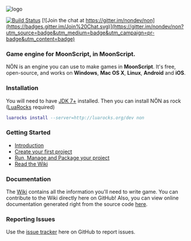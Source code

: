 ![logo](https://raw.githubusercontent.com/nondev/non/master/res/logo.png)

[![Build Status](https://travis-ci.org/nondev/non.png)](https://travis-ci.org/nondev/non) [![Join the chat at https://gitter.im/nondev/non](https://badges.gitter.im/Join%20Chat.svg)](https://gitter.im/nondev/non?utm_source=badge&utm_medium=badge&utm_campaign=pr-badge&utm_content=badge)

### Game engine for MoonScript, in MoonScript.

NÖN is an engine you can use to make games in **MoonScript**. It's free, open-source, and works on **Windows**, **Mac OS X**, **Linux**, **Android** and **iOS**.

### Installation

You will need to have [JDK 7+](http://www.oracle.com/technetwork/java/javase/downloads/index.html) installed. Then you can install NÖN as rock ([LuaRocks](https://luarocks.org/) required)

```lua
luarocks install --server=http://luarocks.org/dev non
```

### Getting Started

  * [Introduction](https://github.com/nondev/non/wiki/Introduction)
  * [Create your first project](https://github.com/nondev/non/wiki/Getting-started)
  * [Run, Manage and Package your project]( https://github.com/nondev/non/wiki/Running-and-packaging-your-project)
  * [Read the Wiki](https://github.com/nondev/non/wiki)

### Documentation

The [Wiki](https://github.com/nondev/non/wiki) contains all the information you'll need to write game. You can contribute to the Wiki directly here on GitHub! Also, you can view online documentation generated right from the source code [here](http://nondev.io/doc/).

### Reporting Issues

Use the [issue tracker](https://github.com/nondev/non/issues) here on GitHub to report issues.

